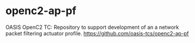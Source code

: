 # openc2-ap-pf
OASIS OpenC2 TC: Repository to support development of an a network packet filtering actuator profile. https://github.com/oasis-tcs/openc2-ap-pf
